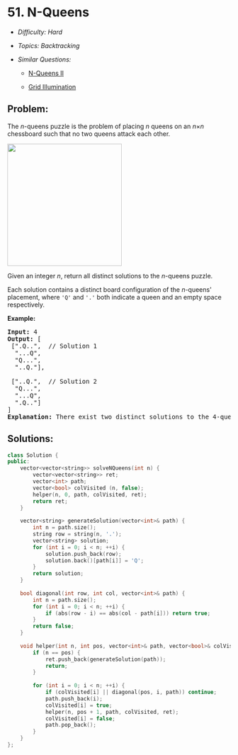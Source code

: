 # 51. N-Queens

* *Difficulty: Hard*

* *Topics: Backtracking*

* *Similar Questions:*

  * [N-Queens II](n-queens-ii.md)

  * [Grid Illumination](grid-illumination.md)

## Problem:

<p>The <em>n</em>-queens puzzle is the problem of placing <em>n</em> queens on an <em>n</em>&times;<em>n</em> chessboard such that no two queens attack each other.</p>

<p><img alt="" src="https://assets.leetcode.com/uploads/2018/10/12/8-queens.png" style="width: 258px; height: 276px;" /></p>

<p>Given an integer <em>n</em>, return all distinct solutions to the <em>n</em>-queens puzzle.</p>

<p>Each solution contains a distinct board configuration of the <em>n</em>-queens&#39; placement, where <code>&#39;Q&#39;</code> and <code>&#39;.&#39;</code> both indicate a queen and an empty space respectively.</p>

<p><strong>Example:</strong></p>

<pre>
<strong>Input:</strong> 4
<strong>Output:</strong> [
 [&quot;.Q..&quot;,  // Solution 1
  &quot;...Q&quot;,
  &quot;Q...&quot;,
  &quot;..Q.&quot;],

 [&quot;..Q.&quot;,  // Solution 2
  &quot;Q...&quot;,
  &quot;...Q&quot;,
  &quot;.Q..&quot;]
]
<strong>Explanation:</strong> There exist two distinct solutions to the 4-queens puzzle as shown above.
</pre>

## Solutions:

```c++
class Solution {
public:
    vector<vector<string>> solveNQueens(int n) {
        vector<vector<string>> ret;
        vector<int> path;
        vector<bool> colVisited (n, false);
        helper(n, 0, path, colVisited, ret);
        return ret;
    }
    
    vector<string> generateSolution(vector<int>& path) {
        int n = path.size();
        string row = string(n, '.');
        vector<string> solution;
        for (int i = 0; i < n; ++i) {
            solution.push_back(row);
            solution.back()[path[i]] = 'Q';
        }
        return solution;
    }
    
    bool diagonal(int row, int col, vector<int>& path) {
        int n = path.size();
        for (int i = 0; i < n; ++i) {
            if (abs(row - i) == abs(col - path[i])) return true;
        }
        return false;
    }
    
    void helper(int n, int pos, vector<int>& path, vector<bool>& colVisited, vector<vector<string>>& ret) {
        if (n == pos) {
            ret.push_back(generateSolution(path));
            return;
        }
        
        for (int i = 0; i < n; ++i) {
            if (colVisited[i] || diagonal(pos, i, path)) continue;
            path.push_back(i);
            colVisited[i] = true;
            helper(n, pos + 1, path, colVisited, ret);
            colVisited[i] = false;
            path.pop_back();
        }
    }
};
```

